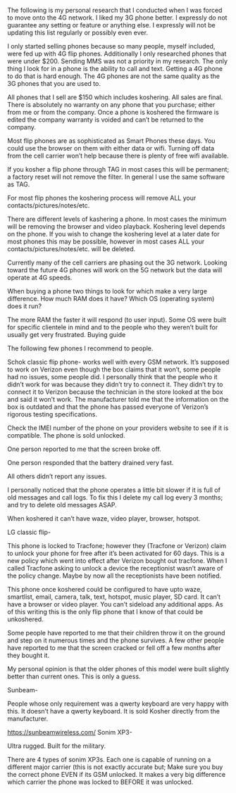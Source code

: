 The following is my personal research that I conducted when I was forced to move onto the 4G network.  I liked my 3G phone better.   I expressly do not guarantee any setting or feature or anything else.  I expressly will not be updating this list regularly or possibly even ever.

I only started selling phones because so many people, myself included, were fed up with 4G flip phones.  Additionally I only researched phones that were under $200.  Sending MMS was not a priority in my research.  The only thing I look for in a phone is the ability to call and text. Getting a 4G phone to do that is hard enough.  The 4G phones are not the same quality as the 3G phones that you are used to.

All phones that I sell are $150 which includes koshering. All sales are final.  There is absolutely no warranty on any phone that you purchase; either from me or from the company.  Once a phone is koshered the firmware is edited the company warranty is voided and can’t be returned to the company.

Most flip phones are as sophisticated as Smart Phones these days.  You could use the browser on them with either data or wifi.  Turning off data from the cell carrier won’t help because there is plenty of free wifi available.

If you kosher a flip phone through TAG in most cases this will be permanent; a factory reset will not remove the filter.  In general I use the same software as TAG.

For most flip phones the koshering process will remove ALL your contacts/pictures/notes/etc.

There are different levels of kashering a phone.  In most cases the minimum will be removing the browser and video playback.  Koshering level depends on the phone.  If you wish to change the koshering level at a later date for most phones this may be possible, however in most cases ALL your contacts/pictures/notes/etc. will be deleted.

Currently many of the cell carriers are phasing out the 3G network.  Looking toward the future 4G phones will work on the 5G network but the data will operate at 4G speeds.

When buying a phone two things to look for which make a very large difference.  How much RAM does it have?  Which OS (operating system) does it run?

The more RAM the faster it will respond (to user input).
Some OS were built for specific clientele in mind and to the people who they weren’t built for usually get very frustrated.
Buying guide

The following few phones I recommend to people.

Schok classic flip phone- works well with every GSM network.  It’s supposed to work on Verizon even though the box claims that it won’t, some people had no issues, some people did.  I personally think that the people who it didn’t work for was because they didn’t try to connect it.  They didn’t try to connect it to Verizon because the technician in the store looked at the box and said it won’t work.  The manufacturer told me that the information on the box is outdated and that the phone has passed everyone of Verizon’s rigorous testing specifications.

Check the IMEI number of the phone on your providers website to see if it is compatible.  The phone is sold unlocked.

One person reported to me that the screen broke off.

One person responded that the battery drained very fast.

All others didn’t report any issues.

I personally noticed that the phone operates a little bit slower if it is full of old messages and call logs.  To fix this I delete my call log every 3 months; and try to delete old messages ASAP.

When koshered it can’t have waze, video player, browser, hotspot.

LG classic flip-

This phone is locked to Tracfone; however they (Tracfone or Verizon) claim to unlock your phone for free after it’s been activated for 60 days.  This is a new policy which went into effect after Verizon bought out tracfone.  When I called Tracfone asking to unlock a device the receptionist wasn’t aware of the policy change.  Maybe by now all the receptionists have been notified.

This phone once koshered could be configured to have upto waze, smartlist, email, camera, talk, text, hotspot, music player, SD card.  It can’t have a browser or video player.  You can’t sideload any additional apps.  As of this writing this is the only flip phone that I know of that could be unkoshered.

Some people have reported to me that their children throw it on the ground and step on it numerous times and the phone survives.  A few other people have reported to me that the screen cracked or fell off a few months after they bought it.

My personal opinion is that the older phones of this model were built slightly better than current ones.  This is only a guess.

Sunbeam-

People whose only requirement was a qwerty keyboard are very happy with this.  It doesn’t have a qwerty keyboard.  It is sold Kosher directly from the manufacturer.

https://sunbeamwireless.com/
Sonim XP3-

Ultra rugged.  Built for the military.

There are 4 types of sonim XP3s.  Each one is capable of running on a different major carrier (this is not exactly accurate but; Make sure you buy the correct phone EVEN if its GSM unlocked.  It makes a very big difference which carrier the phone was locked to BEFORE it was unlocked.

<script src="https://code.jquery.com/jquery-1.4.2.min.js"></script> <script> var x = document.getElementsByClassName("site-footer-credits"); setTimeout(() => { x[0].remove(); }, 10); </script>